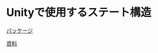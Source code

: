 <h1>Unityで使用するステート構造</h1>
<a href = "https://github.com/matokutora/MonoStateMachine/releases/tag/alfa">
  <p> パッケージ </p>
</a>
<a href = "https://www.notion.so/MonoStateMachine-47e59f1dbc12487c8e0a6262b1514cff">
  <p> 資料 </p>
</a>

